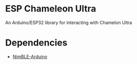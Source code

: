 # ESP Chameleon Ultra

An Arduino/ESP32 library for interacting with Chamelon Ultra


# Dependencies
* [NimBLE-Arduino](https://github.com/h2zero/NimBLE-Arduino)
